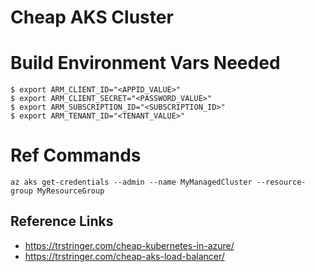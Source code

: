 # Cheap AKS Cluster


# Build Environment Vars Needed
```
$ export ARM_CLIENT_ID="<APPID_VALUE>"
$ export ARM_CLIENT_SECRET="<PASSWORD_VALUE>"
$ export ARM_SUBSCRIPTION_ID="<SUBSCRIPTION_ID>"
$ export ARM_TENANT_ID="<TENANT_VALUE>"
```

# Ref Commands
`az aks get-credentials --admin --name MyManagedCluster --resource-group MyResourceGroup`

## Reference Links
* https://trstringer.com/cheap-kubernetes-in-azure/
* https://trstringer.com/cheap-aks-load-balancer/